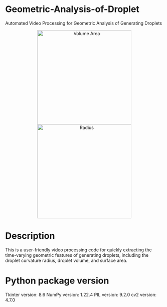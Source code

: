 # Geometric-Analysis-of-Droplet
Automated Video Processing for Geometric Analysis of Generating Droplets
<p align="center">
    <img src="https://github.com/user-attachments/assets/4b668ecc-7117-42a4-8f3b-a433a3fc22cb" alt="Volume Area" width="300"/>
    <img src="https://github.com/user-attachments/assets/5c0e3dc2-cd7a-447f-a330-da9f0a3575a1" alt="Radius" width="300"/>
</p>

# Description
This is a user-friendly video processing code for quickly extracting the time-varying geometric features of generating droplets, including the droplet curvature radius, droplet volume, and surface area.

# Python package version 
Tkinter version: 8.6
NumPy version: 1.22.4
PIL version: 9.2.0
cv2 version: 4.7.0

